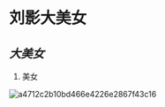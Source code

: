 # 刘影大美女

## *大美女*

1. 美女

![a4712c2b10bd466e4226e2867f43c16](https://pic-go-wjl.oss-cn-shanghai.aliyuncs.com/img/a4712c2b10bd466e4226e2867f43c16.jpg)

